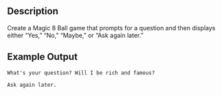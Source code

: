 ## Description

Create a Magic 8 Ball game that prompts for a question and
then displays either “Yes,” “No,” “Maybe,” or “Ask again
later.”

## Example Output

`What's your question? Will I be rich and famous?`

`Ask again later.`